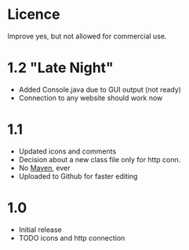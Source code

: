 Licence
========
Improve yes, but not allowed for commercial use. 

1.2 "Late Night"
========

- Added Console.java due to GUI output (not ready)
- Connection to any website should work now

1.1
========

- Updated icons and comments
- Decision about a new class file only for http conn.
- No [Maven](http://maven.apache.org), ever
- Uploaded to Github for faster editing



1.0
========

- Initial release
- TODO icons and http connection
